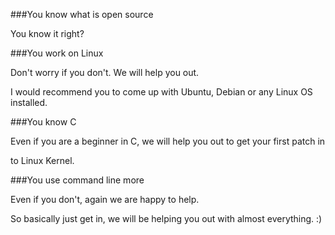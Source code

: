 ###You know what is open source

You know it right?


###You work on Linux

Don't worry if you don't. We will help you out. 

I would recommend you to come up with Ubuntu, Debian or any Linux OS installed.


###You know C

Even if you are a beginner in C, we will help you out to get your first patch in

to Linux Kernel.


###You use command line more

Even if you don't, again we are happy to help.




So basically just get in, we will be helping you out with almost everything. :)
